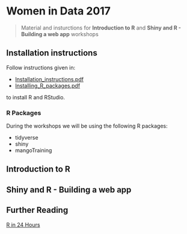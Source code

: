 
# Women in Data 2017

> Material and insturctions for **Introduction to R** and **Shiny and R - Building a web app** workshops


## Installation instructions 
Follow instructions given in:
* [Installation_instructions.pdf](https://github.com/MangoTheCat/Women-in-Data/blob/feature/intro_to_R_jelena/Installation_instructions.pdf)
* [Installing_R_packages.pdf](https://github.com/MangoTheCat/Women-in-Data/blob/feature/intro_to_R_jelena/Installing_R_packages.pdf)

to install R and RStudio. 

### R Packages
During the workshops we will be using the following R packages:
* tidyverse
* shiny
* mangoTraining

## Introduction to R  

## Shiny and R - Building a web app

## Further Reading

[R in 24 Hours](https://www.amazon.co.uk/24-Hours-Sams-Teach-Yourself/dp/0672338483)
